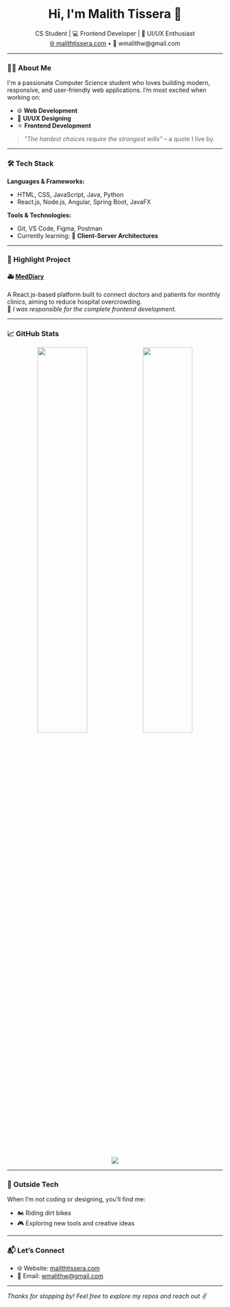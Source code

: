 <h1 align="center">Hi, I'm Malith Tissera 👋</h1>

<p align="center">
  CS Student | 💻 Frontend Developer | 🎨 UI/UX Enthusiast <br>
  <a href="https://malithtissera.com" target="_blank">🌐 malithtissera.com</a> • 
  📧 wmalithw@gmail.com
</p>

---

### 👨‍💻 About Me
I'm a passionate Computer Science student who loves building modern, responsive, and user-friendly web applications. I’m most excited when working on:

- 🌐 **Web Development**
- 🎨 **UI/UX Designing**
- ⚛️ **Frontend Development**

> _"The hardest choices require the strongest wills"_ – a quote I live by.

---

### 🛠️ Tech Stack
**Languages & Frameworks:**
- HTML, CSS, JavaScript, Java, Python
- React.js, Node.js, Angular, Spring Boot, JavaFX

**Tools & Technologies:**
- Git, VS Code, Figma, Postman
- Currently learning: 🧠 **Client-Server Architectures**

---

### 📌 Highlight Project
#### 🚑 [MedDiary](https://github.com/your-repo-link)
A React.js-based platform built to connect doctors and patients for monthly clinics, aiming to reduce hospital overcrowding.  
📌 *I was responsible for the complete frontend development.*

---

### 📈 GitHub Stats
<p align="center">
  <img src="https://github-readme-stats.vercel.app/api?username=malithtissera&show_icons=true&theme=react&hide_border=true" width="48%" />
  <img src="https://github-readme-streak-stats.herokuapp.com/?user=malithtissera&theme=react&hide_border=true" width="48%" />
  <br><br>
  <img src="https://komarev.com/ghpvc/?username=malithtissera&label=Profile%20views&color=0e75b6&style=flat" />
</p>

---

### 🎯 Outside Tech
When I’m not coding or designing, you’ll find me:
- 🏍️ Riding dirt bikes
- 🎮 Exploring new tools and creative ideas

---

### 📬 Let’s Connect
- 🌐 Website: [malithtissera.com](https://malithtissera.com)
- 📧 Email: [wmalithw@gmail.com](mailto:wmalithw@gmail.com)

---

*Thanks for stopping by! Feel free to explore my repos and reach out ✌️*
